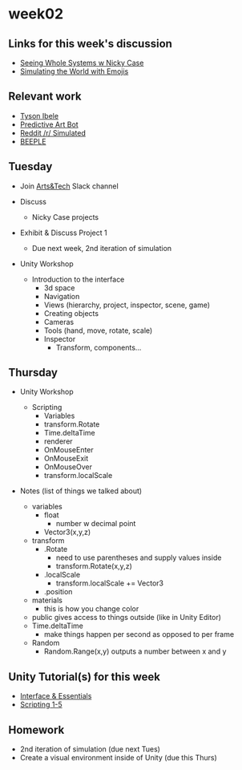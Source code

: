 # week02

## Links for this week's discussion

+ [Seeing Whole Systems w Nicky Case](http://longnow.org/seminars/02017/aug/07/seeing-whole-systems/)
+ [Simulating the World with Emojis](http://ncase.me/simulating/)

## Relevant work

+ [Tyson Ibele](https://www.instagram.com/_tyflow_/)
+ [Predictive Art Bot](http://predictiveartbot.com/)
+ [Reddit /r/ Simulated](https://www.reddit.com/r/Simulated)
+ [BEEPLE](https://www.beeple-crap.com/vjloops)

## Tuesday

+ Join [Arts&Tech](https://join.slack.com/t/oberlin-art-tech/shared_invite/enQtNDMxMjM3MTY3Mjk5LTMwNWJkOTM0ZTE5YzJmOTljYzliNmIyN2VhYjFhZDI2NDQ5OTVjYjQ4NzFjYjBlMzgyNGZlNTQxYWNjMGNmNzk) Slack channel

+ Discuss
	+ Nicky Case projects

+ Exhibit & Discuss Project 1
	+ Due next week, 2nd iteration of simulation

+ Unity Workshop
	+ Introduction to the interface
		+ 3d space
		+ Navigation
		+ Views (hierarchy, project, inspector, scene, game)
		+ Creating objects
		+ Cameras
		+ Tools (hand, move, rotate, scale)
		+ Inspector
			+ Transform, components...

## Thursday

+ Unity Workshop
	+ Scripting
		+ Variables
		+ transform.Rotate
		+ Time.deltaTime
		+ renderer
		+ OnMouseEnter
		+ OnMouseExit
		+ OnMouseOver
		+ transform.localScale

+ Notes (list of things we talked about)
	+ variables
	  + float
	    + number w decimal point
	  + Vector3(x,y,z)
	+ transform
	  + .Rotate
	    + need to use parentheses and supply values inside
	    + transform.Rotate(x,y,z)
	  + .localScale
	    + transform.localScale += Vector3
	  + .position
	+ materials
	  + this is how you change color
	+ public gives access to things outside (like in Unity Editor)
	+ Time.deltaTime
	  + make things happen per second as opposed to per frame
	+ Random
	  + Random.Range(x,y) outputs a number between x and y

## Unity Tutorial(s) for this week
+ [Interface & Essentials](https://unity3d.com/learn/tutorials/topics/interface-essentials)
+ [Scripting 1-5](https://unity3d.com/learn/tutorials/s/scripting)

## Homework
+ 2nd iteration of simulation (due next Tues)
+ Create a visual environment inside of Unity (due this Thurs)
